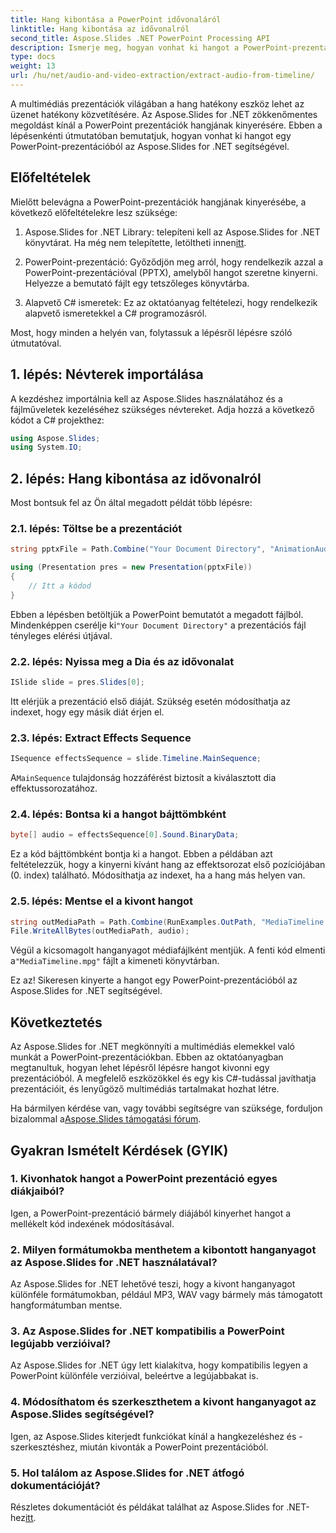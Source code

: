 ```yaml
---
title: Hang kibontása a PowerPoint idővonaláról
linktitle: Hang kibontása az idővonalról
second_title: Aspose.Slides .NET PowerPoint Processing API
description: Ismerje meg, hogyan vonhat ki hangot a PowerPoint-prezentációkból az Aspose.Slides for .NET segítségével. Egyszerűen javíthatja multimédiás tartalmait.
type: docs
weight: 13
url: /hu/net/audio-and-video-extraction/extract-audio-from-timeline/
---
```


A multimédiás prezentációk világában a hang hatékony eszköz lehet az üzenet hatékony közvetítésére. Az Aspose.Slides for .NET zökkenőmentes megoldást kínál a PowerPoint prezentációk hangjának kinyerésére. Ebben a lépésenkénti útmutatóban bemutatjuk, hogyan vonhat ki hangot egy PowerPoint-prezentációból az Aspose.Slides for .NET segítségével.

## Előfeltételek

Mielőtt belevágna a PowerPoint-prezentációk hangjának kinyerésébe, a következő előfeltételekre lesz szüksége:

1.  Aspose.Slides for .NET Library: telepíteni kell az Aspose.Slides for .NET könyvtárat. Ha még nem telepítette, letöltheti innen[itt](https://releases.aspose.com/slides/net/).

2. PowerPoint-prezentáció: Győződjön meg arról, hogy rendelkezik azzal a PowerPoint-prezentációval (PPTX), amelyből hangot szeretne kinyerni. Helyezze a bemutató fájlt egy tetszőleges könyvtárba.

3. Alapvető C# ismeretek: Ez az oktatóanyag feltételezi, hogy rendelkezik alapvető ismeretekkel a C# programozásról.

Most, hogy minden a helyén van, folytassuk a lépésről lépésre szóló útmutatóval.

## 1. lépés: Névterek importálása

A kezdéshez importálnia kell az Aspose.Slides használatához és a fájlműveletek kezeléséhez szükséges névtereket. Adja hozzá a következő kódot a C# projekthez:

```csharp
using Aspose.Slides;
using System.IO;
```

## 2. lépés: Hang kibontása az idővonalról

Most bontsuk fel az Ön által megadott példát több lépésre:

### 2.1. lépés: Töltse be a prezentációt

```csharp
string pptxFile = Path.Combine("Your Document Directory", "AnimationAudio.pptx");

using (Presentation pres = new Presentation(pptxFile))
{
    // Itt a kódod
}
```

Ebben a lépésben betöltjük a PowerPoint bemutatót a megadott fájlból. Mindenképpen cserélje ki`"Your Document Directory"` a prezentációs fájl tényleges elérési útjával.

### 2.2. lépés: Nyissa meg a Dia és az idővonalat

```csharp
ISlide slide = pres.Slides[0];
```

Itt elérjük a prezentáció első diáját. Szükség esetén módosíthatja az indexet, hogy egy másik diát érjen el.

### 2.3. lépés: Extract Effects Sequence

```csharp
ISequence effectsSequence = slide.Timeline.MainSequence;
```

 A`MainSequence` tulajdonság hozzáférést biztosít a kiválasztott dia effektussorozatához.

### 2.4. lépés: Bontsa ki a hangot bájttömbként

```csharp
byte[] audio = effectsSequence[0].Sound.BinaryData;
```

Ez a kód bájttömbként bontja ki a hangot. Ebben a példában azt feltételezzük, hogy a kinyerni kívánt hang az effektsorozat első pozíciójában (0. index) található. Módosíthatja az indexet, ha a hang más helyen van.

### 2.5. lépés: Mentse el a kivont hangot

```csharp
string outMediaPath = Path.Combine(RunExamples.OutPath, "MediaTimeline.mpg");
File.WriteAllBytes(outMediaPath, audio);
```

 Végül a kicsomagolt hanganyagot médiafájlként mentjük. A fenti kód elmenti a`"MediaTimeline.mpg"` fájlt a kimeneti könyvtárban.

Ez az! Sikeresen kinyerte a hangot egy PowerPoint-prezentációból az Aspose.Slides for .NET segítségével.

## Következtetés

Az Aspose.Slides for .NET megkönnyíti a multimédiás elemekkel való munkát a PowerPoint-prezentációkban. Ebben az oktatóanyagban megtanultuk, hogyan lehet lépésről lépésre hangot kivonni egy prezentációból. A megfelelő eszközökkel és egy kis C#-tudással javíthatja prezentációit, és lenyűgöző multimédiás tartalmakat hozhat létre.

 Ha bármilyen kérdése van, vagy további segítségre van szüksége, forduljon bizalommal a[Aspose.Slides támogatási fórum](https://forum.aspose.com/).

## Gyakran Ismételt Kérdések (GYIK)

### 1. Kivonhatok hangot a PowerPoint prezentáció egyes diákjaiból?

Igen, a PowerPoint-prezentáció bármely diájából kinyerhet hangot a mellékelt kód indexének módosításával.

### 2. Milyen formátumokba menthetem a kibontott hanganyagot az Aspose.Slides for .NET használatával?

Az Aspose.Slides for .NET lehetővé teszi, hogy a kivont hanganyagot különféle formátumokban, például MP3, WAV vagy bármely más támogatott hangformátumban mentse.

### 3. Az Aspose.Slides for .NET kompatibilis a PowerPoint legújabb verzióival?

Az Aspose.Slides for .NET úgy lett kialakítva, hogy kompatibilis legyen a PowerPoint különféle verzióival, beleértve a legújabbakat is.

### 4. Módosíthatom és szerkeszthetem a kivont hanganyagot az Aspose.Slides segítségével?

Igen, az Aspose.Slides kiterjedt funkciókat kínál a hangkezeléshez és -szerkesztéshez, miután kivonták a PowerPoint prezentációból.

### 5. Hol találom az Aspose.Slides for .NET átfogó dokumentációját?

 Részletes dokumentációt és példákat találhat az Aspose.Slides for .NET-hez[itt](https://reference.aspose.com/slides/net/).